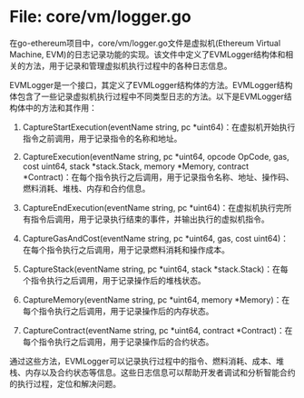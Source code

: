 # File: core/vm/logger.go

在go-ethereum项目中，core/vm/logger.go文件是虚拟机(Ethereum Virtual Machine, EVM)的日志记录功能的实现。该文件中定义了EVMLogger结构体和相关的方法，用于记录和管理虚拟机执行过程中的各种日志信息。

EVMLogger是一个接口，其定义了EVMLogger结构体的方法。EVMLogger结构体包含了一些记录虚拟机执行过程中不同类型日志的方法。以下是EVMLogger结构体中的方法和其作用：

1. CaptureStartExecution(eventName string, pc *uint64)：在虚拟机开始执行指令之前调用，用于记录指令的名称和地址。

2. CaptureExecution(eventName string, pc *uint64, opcode OpCode, gas, cost uint64, stack *stack.Stack, memory *Memory, contract *Contract)：在每个指令执行之后调用，用于记录指令名称、地址、操作码、燃料消耗、堆栈、内存和合约信息。

3. CaptureEndExecution(eventName string, pc *uint64)：在虚拟机执行完所有指令后调用，用于记录执行结束的事件，并输出执行的虚拟机指令。

4. CaptureGasAndCost(eventName string, pc *uint64, gas, cost uint64)：在每个指令执行之后调用，用于记录燃料消耗和操作成本。

5. CaptureStack(eventName string, pc *uint64, stack *stack.Stack)：在每个指令执行之后调用，用于记录操作后的堆栈状态。

6. CaptureMemory(eventName string, pc *uint64, memory *Memory)：在每个指令执行之后调用，用于记录操作后的内存状态。

7. CaptureContract(eventName string, pc *uint64, contract *Contract)：在每个指令执行之后调用，用于记录操作后的合约状态。

通过这些方法，EVMLogger可以记录执行过程中的指令、燃料消耗、成本、堆栈、内存以及合约状态等信息。这些日志信息可以帮助开发者调试和分析智能合约的执行过程，定位和解决问题。

